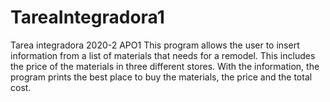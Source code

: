 # TareaIntegradora1
Tarea integradora 2020-2 APO1
This program allows the user to insert information from a list of materials that needs for a remodel. This includes the price of the materials in three different stores.
With the information, the program prints the best place to buy the materials, the price and the total cost.